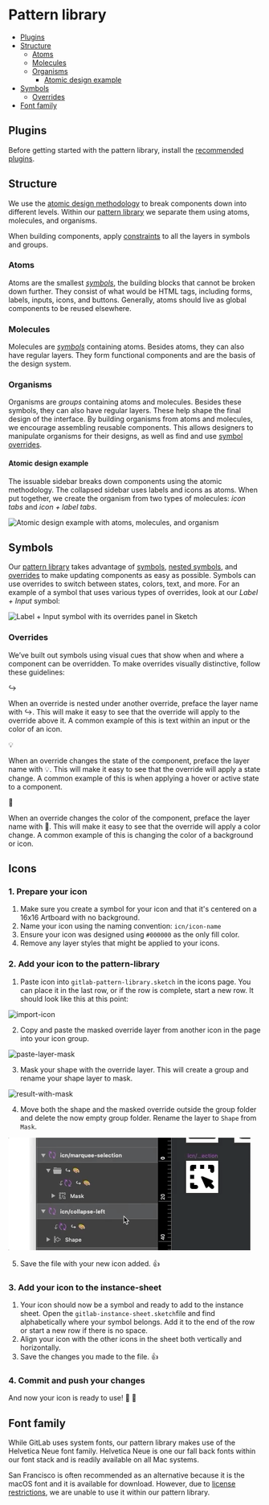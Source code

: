 # Pattern library

<!-- START doctoc generated TOC please keep comment here to allow auto update -->
<!-- DON'T EDIT THIS SECTION, INSTEAD RE-RUN doctoc TO UPDATE -->


- [Plugins](#plugins)
- [Structure](#structure)
  - [Atoms](#atoms)
  - [Molecules](#molecules)
  - [Organisms](#organisms)
    - [Atomic design example](#atomic-design-example)
- [Symbols](#symbols)
  - [Overrides](#overrides)
- [Font family](#font-family)

<!-- END doctoc generated TOC please keep comment here to allow auto update -->

## Plugins

Before getting started with the pattern library, install the
[recommended plugins](/CONTRIBUTING.md#plugins).

## Structure

We use the [atomic design methodology](http://bradfrost.com/blog/post/atomic-web-design/)
to break components down into different levels. Within our [pattern library][pattern-library-file]
we separate them using atoms, molecules, and organisms.

When building components, apply [constraints](https://www.sketchapp.com/docs/layer-basics/constraints/)
to all the layers in symbols and groups.

### Atoms

Atoms are the smallest [_symbols_](#symbols), the building blocks that cannot
be broken down further. They consist of what would be HTML tags, including forms,
labels, inputs, icons, and buttons. Generally, atoms should live as global
components to be reused elsewhere.

### Molecules

Molecules are [_symbols_](#symbols) containing atoms. Besides atoms, they can
also have regular layers. They form functional components and are the basis of
the design system.

### Organisms

Organisms are _groups_ containing atoms and molecules. Besides these symbols,
they can also have regular layers. These help shape the final design of the
interface. By building organisms from atoms and molecules, we encourage
assembling reusable components. This allows designers to manipulate organisms
for their designs, as well as find and use [symbol overrides](#overrides).

#### Atomic design example

The issuable sidebar breaks down components using the atomic methodology. The
collapsed sidebar uses labels and icons as atoms. When put together, we create
the organism from two types of molecules: _icon tabs_ and _icon + label tabs_.

![Atomic design example with atoms, molecules, and organism](images/atomic-design.png)


## Symbols

Our [pattern library][pattern-library-file] takes advantage of [symbols](https://www.sketchapp.com/docs/symbols/),
[nested symbols](https://www.sketchapp.com/docs/symbols/nested-symbols/), and
[overrides](https://www.sketchapp.com/docs/symbols/editing-symbols/#overrides)
to make updating components as easy as possible. Symbols can use overrides to
switch between states, colors, text, and more. For an example of a symbol that
uses various types of overrides, look at our _Label + Input_ symbol:

![Label + Input symbol with its overrides panel in Sketch](images/symbol-overrides.png)

### Overrides

We’ve built out symbols using visual cues that show when and where a component
can be overridden. To make overrides visually distinctive, follow these guidelines:

↪

When an override is nested under another override, preface the layer name with
↪. This will make it easy to see that the override will apply to the override
above it. A common example of this is text within an input or the color of an icon.

💡

When an override changes the state of the component, preface the layer name with
💡. This will make it easy to see that the override will apply a state change.
A common example of this is when applying a hover or active state to a component.

🎨

When an override changes the color of the component, preface the layer name with
🎨. This will make it easy to see that the override will apply a color change.
A common example of this is changing the color of a background or icon.

[pattern-library-file]: /gitlab-pattern-library.sketch

## Icons

### 1. Prepare your icon

1. Make sure you create a symbol for your icon and that it's centered on a 16x16 Artboard with no background.  
1. Name your icon using the naming convention: `icn/icon-name`
1. Ensure your icon was designed using `#000000` as the only  fill color.
1. Remove any layer styles that might be applied to your icons.

### 2. Add your icon to the pattern-library

1. Paste icon into `gitlab-pattern-library.sketch` in the icons page. You can place it in the last row, or if the row is complete, start a new row. It should look like this at this point:

![import-icon](images/import-icon.png)

2. Copy and paste the masked override layer from another icon in the page into your icon group.

![paste-layer-mask](images/copy-paste-layer-mask.png)

3. Mask your shape with the override layer. This will create a group and rename your shape layer to mask.

![result-with-mask](images/result-with-mask.png)

4. Move both the shape and the masked override outside the group folder and delete the now empty group folder. Rename the layer to `Shape` from `Mask`.

![adjust-mask](images/layer-management-icon.gif)

5. Save the file with your new icon added. 👍

### 3. Add your icon to the instance-sheet

1. Your icon should now be a symbol and ready to add to the instance sheet. Open the `gitlab-instance-sheet.sketch`file and find alphabetically where your symbol belongs. Add it to the end of the row or start a new row if there is no space.
1. Align your icon with the other icons in the sheet both vertically and horizontally.
1. Save the changes you made to the file. 👍

### 4. Commit and push your changes
And now your icon is ready to use! 🎉 💪

## Font family

While GitLab uses system fonts, our pattern library makes use of the Helvetica
Neue font family. Helvetica Neue is one our fall back fonts within our font stack
and is readily available on all Mac systems.

San Francisco is often recommended as an alternative because it is the macOS
font and it is available for download. However, due to [license restrictions](https://en.wikipedia.org/wiki/San_Francisco_(sans-serif_typeface)#cite_ref-Apple_Developer_Fonts_3-2),
we are unable to use it within our pattern library.
